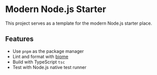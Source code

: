 # Modern Node.js Starter

This project serves as a template for the modern Node.js starter place.

## Features

* Use `pnpm` as the package manager
* Lint and format with [biome](https://biomejs.dev/)
* Build with TypeScript `tsc`
* Test with Node.js native test runner
